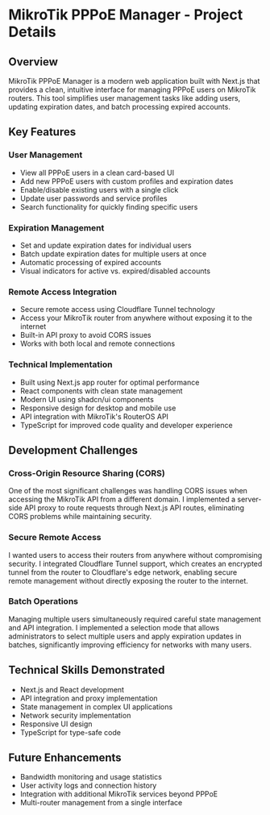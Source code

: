 # MikroTik PPPoE Manager - Project Details

## Overview
MikroTik PPPoE Manager is a modern web application built with Next.js that provides a clean, intuitive interface for managing PPPoE users on MikroTik routers. This tool simplifies user management tasks like adding users, updating expiration dates, and batch processing expired accounts.

## Key Features

### User Management
- View all PPPoE users in a clean card-based UI
- Add new PPPoE users with custom profiles and expiration dates
- Enable/disable existing users with a single click
- Update user passwords and service profiles
- Search functionality for quickly finding specific users

### Expiration Management
- Set and update expiration dates for individual users
- Batch update expiration dates for multiple users at once
- Automatic processing of expired accounts
- Visual indicators for active vs. expired/disabled accounts

### Remote Access Integration
- Secure remote access using Cloudflare Tunnel technology
- Access your MikroTik router from anywhere without exposing it to the internet
- Built-in API proxy to avoid CORS issues
- Works with both local and remote connections

### Technical Implementation
- Built using Next.js app router for optimal performance
- React components with clean state management
- Modern UI using shadcn/ui components
- Responsive design for desktop and mobile use
- API integration with MikroTik's RouterOS API
- TypeScript for improved code quality and developer experience

## Development Challenges

### Cross-Origin Resource Sharing (CORS)
One of the most significant challenges was handling CORS issues when accessing the MikroTik API from a different domain. I implemented a server-side API proxy to route requests through Next.js API routes, eliminating CORS problems while maintaining security.

### Secure Remote Access
I wanted users to access their routers from anywhere without compromising security. I integrated Cloudflare Tunnel support, which creates an encrypted tunnel from the router to Cloudflare's edge network, enabling secure remote management without directly exposing the router to the internet.

### Batch Operations
Managing multiple users simultaneously required careful state management and API integration. I implemented a selection mode that allows administrators to select multiple users and apply expiration updates in batches, significantly improving efficiency for networks with many users.

## Technical Skills Demonstrated
- Next.js and React development
- API integration and proxy implementation
- State management in complex UI applications
- Network security implementation
- Responsive UI design
- TypeScript for type-safe code

## Future Enhancements
- Bandwidth monitoring and usage statistics
- User activity logs and connection history
- Integration with additional MikroTik services beyond PPPoE
- Multi-router management from a single interface
